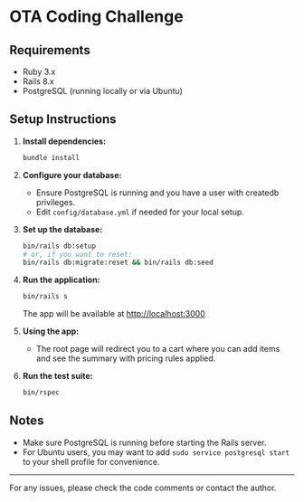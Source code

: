 # OTA Coding Challenge

## Requirements

- Ruby 3.x
- Rails 8.x
- PostgreSQL (running locally or via Ubuntu)

## Setup Instructions

1. **Install dependencies:**
   ```sh
   bundle install
   ```

2. **Configure your database:**
   - Ensure PostgreSQL is running and you have a user with createdb privileges.
   - Edit `config/database.yml` if needed for your local setup.

3. **Set up the database:**
   ```sh
   bin/rails db:setup
   # or, if you want to reset:
   bin/rails db:migrate:reset && bin/rails db:seed
   ```

4. **Run the application:**
   ```sh
   bin/rails s
   ```
   The app will be available at [http://localhost:3000](http://localhost:3000)

5. **Using the app:**
   - The root page will redirect you to a cart where you can add items and see the summary with pricing rules applied.

6. **Run the test suite:**
   ```sh
   bin/rspec
   ```

## Notes

- Make sure PostgreSQL is running before starting the Rails server.
- For Ubuntu users, you may want to add `sudo service postgresql start` to your shell profile for convenience.

---
For any issues, please check the code comments or contact the author.
